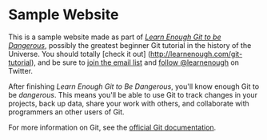 # Sample Website 

This is a sample website made as part of [*Learn Enough Git to be
Dangerous*](http://learnenough.com/git-tutorial), possibly the greatest
beginner Git tutorial in the history of the Universe. You should totally [check it out]
(http://learnenough.com/git-tutorial), and be sure to [join the email list](http://learnenough.com/#email_list) and
[follow @learnenough](http://twitter.com/learnenough) on Twitter.

After finishing *Learn Enough Git to Be Dangerous*, you'll know enough Git to 
be *dangerous*. This means you'll be able to use Git to track changes in your projects,
back up data, share your work with others, and collaborate with programmers an other users of Git. 

For more information on Git, see the
[official Git documentation](https://git-scm.com/).
